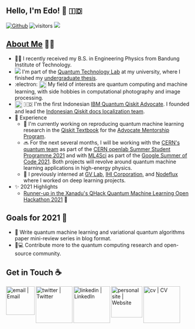## Hello, I'm Edo! 👋 🇮🇩
[![Github](https://img.shields.io/github/followers/eraraya-ricardo?label=Follow&style=social)](https://github.com/eraraya-ricardo)
![visitors](https://visitor-badge.laobi.icu/badge?page_id=eraraya-ricardo.eraraya-ricardo)
![](https://github.com/eraraya-ricardo/profile-page/blob/master/assets/media/qp_mle_img.png)
## [About Me](https://eraraya-ricardo.me/) :man_technologist:
- :man_student: I recently received my B.S. in Engineering Physics from Bandung Institute of Technology.
- <img src="https://render.githubusercontent.com/render/math?math=|\Psi\text{>}"> I'm part of the [Quantum Technology Lab](http://qlab.itb.ac.id/index.html) at my university, where I finished my [undergraduate thesis](https://github.com/eraraya-ricardo/quantum_image_classifier).
- :electron: <img align="top" alt="dnn" width="20px" src="https://github.com/eraraya-ricardo/eraraya-ricardo/blob/main/dnn.png"> My field of interests are quantum computing and machine learning, with side hobbies in computational photography and image processing.
- <img align="center" alt="Qiskit" width="20px" src="https://upload.wikimedia.org/wikipedia/commons/5/51/Qiskit-Logo.svg"> 🇮🇩 I'm the first Indonesian [IBM Quantum Qiskit Advocate](https://qiskit.org/advocates/). I founded and lead the [Indonesian Qiskit docs localization team](https://github.com/qiskit-community/qiskit-translations).
- 📃 Experience
  - 🔭 I'm currently working on reproducing quantum machine learning research in the [Qiskit Textbook](https://qiskit.org/textbook/content/ch-ex/) for the [Advocate Mentorship Program](https://github.com/qiskit-community/qiskit-advocate-mentorship-program).
  - 🔜 For the next several months, I will be working with the [CERN's quantum team](https://openlab.cern/quantum) as part of the [CERN openlab Summer Student Programme 2021](https://openlab.cern/education) and with [ML4Sci](https://ml4sci.org/) as part of the [Google Summer of Code 2021](https://summerofcode.withgoogle.com/projects/#5612096894533632). Both projects will revolve around quantum machine learning applications in high-energy physics.
  - 💼 I previously interned at [GV Lab](http://web.tuat.ac.jp/~gvlab/), [IHI Corporation](https://www.ihi.co.jp/en/), and [Nodeflux](https://www.nodeflux.io/) where I worked on deep learning projects.
- ✨ 2021 Highlights
  - [Runner-up in the Xanadu's QHack Quantum Machine Learning Open Hackathon 2021](https://github.com/eraraya-ricardo/qhack-2021-openproject) 🥈

## Goals for 2021 🥅
- 📝 Write quantum machine learning and variational quantum algorithms paper mini-review series in blog format.
- 🔬💻 Contribute more to the quantum computing research and open-source community.

## Get in Touch ☕
[<img align="left" alt="email | Email" width="78px" src="https://img.shields.io/badge/Email-D14836?style=for-the-badge&logo=minutemailer&logoColor=white" />][email]
[<img align="left" alt="twitter | Twitter" width="100px" src="https://img.shields.io/badge/Twitter-1DA1F2?style=for-the-badge&logo=twitter&logoColor=white" />][twitter]
[<img align="left" alt="linkedin | LinkedIn" width="100px" src="https://img.shields.io/badge/LinkedIn-0077B5?style=for-the-badge&logo=linkedin&logoColor=white" />][linkedin]
[<img align="left" alt="personal site | Website" width="85px" src="https://img.shields.io/badge/Website-4A154B?style=for-the-badge" />][personal site]
[<img align="left" alt="cv | CV" width="100px" src="https://img.shields.io/badge/CV-8964bd?style=for-the-badge&logo=data%3Aimage%2Fpng%3Bbase64%2CiVBORw0KGgoAAAANSUhEUgAAAJYAAACWCAQAAACWCLlpAAAABGdBTUEAALGPC%2FxhBQAAACBjSFJNAAB6JQAAgIMAAPn%2FAACA6QAAdTAAAOpgAAA6mAAAF2%2BSX8VGAAAACXBIWXMAAAsTAAALEwEAmpwYAAAAB3RJTUUH5QYBABITQeuDWQAAAAJiS0dEAP%2BHj8y%2FAAAJxUlEQVR42u3da2xUZRoH8D%2BWlnophIu6WRRhN5FgjMJ6iXHZSxZdxeC6iWazxpXoZqOsoFFMXANEyYqauLtuXOOiUtRAjGtYb1BSBWlhgdaCtDPTodACpe102s70zMyZmXM%2F532f%2FcDSgDttx9qZc870ff4fOzlJf3nnzPNezgwgSpQoUaJE5VObQYggDQOmD6IhgaPowAY3qAawGoTOaYnF2jLD89GXZe%2BKLdh2QQTR4lPJOAwTmYVGrZNhFvd8mMVMO6KsC1zYgc3FpTqNwzChLLKOMPJTOab8EGFjMakkHAaHtsj%2BmhP3FRYnY3ugor14VHEcggnVd6PqTFkN4apA8UZVCAyqD0fVmTIbglXNxaFKIAwLmk9H1RmsQNWRYlAlEYIDZZF9JNeYcgaML4zPPZdao4k5RceS0AIb2iL7a5bzDWh91n5JYEqo0lvZNbl3iaMUGasLLbCGHVVERPYn0cldOO6xSIj%2BpMhYMprARhhVZ7B6J6c8NyVLFRvr1FALOtLnn8ACkMBh8BzNAmdOjDOBdR5VMEcLyomR9VnmKWYIrHOahWCOFpQTJ3unfEVmGbME1tDEpm2oBT33DcjIqsnMM5C5Z%2BxYH2IL2tGIg2jDboT8jpVAM2woPzq%2FWTgzqjJzLRjIjglrL0x0QwPhSHnT1K%2BmhaYQbPSDsNevWCkE4eRoFjhZNem5OmiMWFGEYeLEhfJP1fXmp0aj3mTWan9L3907ndADyY9YnWjK0YJy4mTtzM6zQOgfE1YHOkFI%2Ftj4N5PPe2Pr1t70vS3lAxjEB%2F7CSqI553oVJ6tGnquDcBoYA1Y3OvGvsvQjdh%2FPsdLkZJWXw1UxpPyE1YMDwzULNdl5JggDwBiw1qAFgPyInR6urWVO9q%2Btld34yi9YCYRyt6Bk7ZTnGiBE%2FvfKb4tFcCAvdvr4COuYTFd%2BT3jXH1iDOAIr96jaoVyVwFG0DUVG9lf5Y72EkwhfbHw66kpmODp3EGHvY%2FWjZagF%2FcaS2aG%2Bm1tnHrvs3ARmyMvzxyLokJc42dGwGClPEF7zPhYNs7LAyYqbISt8fsxWq5vzfLEaQdBeHn0hmpNZE65s9zrWcqQQv8pqHOvK%2BshYTWioNGrz2lI4Ebky4nWsB0BQnxz72rr9SXQErCSS053mfK7DBpXrFK9jrQBBf3Os44qT%2BfHxyQPDXl2DNoMF8rpSwlxoeh1rFQha9di3L9VXCfuHvXob2qqMg3mN0L7%2B%2Bf2%2BwNo0ViqrO3WzjsywV9%2BHbWXGh%2FmMWysYmdXrPyyWdeLOYB7pM%2BpSS4H6Ea5eC4L6fD6fhsZHdeVNfsNilHyhb0Hs2tESvzZx9amphP0Y6V9shQn57nNXVofDUtYQPvIflvQoIZVHZJzGHNSM2vL2zbE7Rj3nkkn%2BXEXQb1icEn%2BkcZylHcZ7Zfo7o26vN3bN6PH%2B3LDQWBk4SP%2Ba6XzEyY66jrBVYD2IKHpmmg0j7j1GpevSIzQgEwYLuB%2BEzGOMDX9z1zZWl33th8W%2FwmPtxgAil1uNw97ce6UbVEQE1tl1DUL6N47Kc9%2Bv1mPSETwjsADgBFoxiK8qtDf5%2Fy0CcTLrIpcn0INBPD7Rsb4AIQ7C4DXR6bHvG3vYN6dLHcmbQhXS9aHyNF5D68TFqkYMbSBEZynP2t3aPz6r6J2v151dYuTEyTwWv42QfcyOaq%2FHf0joBuHjiYh1CoehoK48dadZzxgnx9DX1E%2Fqn629akcZY2Qn9Q8S1xO0%2B5xBTozMcObh9ksIXdDx5kTCCuILJIFJ0g3aZjt19j7FVH3twSmAdG3mgfRDqVuOTSEo9zv9Z%2F%2FuGHqNfGdrhYYA2vHJRMDai%2BWIgTAwX33F7mXnncJxTP2t2DyCBgMGemaoa53k%2Bad0mKxvkW55%2FYIU6nC0tLGqQYiA0Dtb%2BZPVwXOvgAUyf%2Bha0Dk%2FdY%2F5JXdyvcIe0P4ev4YQx9P4T2liPQ8VERBOz8g%2BYjUzzoffUrXsAbs%2Fd9d1dr%2FS7lSe659DiIHQUmpYq0FI4%2BRF6fuMemaPxzF%2FRmYwuzI608G9qC0tLA0ZRK80tjJtPB9WYY65R7qRQKWEdR8iOHmRvnX8n%2BrhZDbGrkh%2B6zOCHsYi6EgvYZnCPP6mPkHfevnGw1ivgpB9tlBPi%2BkfPFNWXTpYb4OQerFQWMqOTRVbSgdrEwipDQXD2r6pYqvAElgCS2AJLIElsASWwBJYAmt8sV4qFJa6s6SwNoIQe1Q7pDWOf%2FRDib%2B8Vf5u6WCtQxJfVh6YdmBqATKt%2FqKX8ELpYK1FHLuwr0DZgxfx59LeZHW3BJbAElgCS2AJLIHlCtb7eB%2F70YRDHk8TdoGw3E2sZtTCAvkkxjnnBl3A2ofbJ0mLMxsyr3g%2F6afTs7NDR0hcwEpA%2BoHVxskf0d94u2yfe1hZZBbaCb98F6m%2BY%2FcUF7Ei6KxU1zotPETeTpCHrL3yHYST7mH1oAvby7TpNNPrYTOlKsI%2BHHezdQgjANUHn4QMCdTgoGhKRQcvsASWwBJYAstNrD7IkGCBez4MGk6i302sNCTELzN%2Fxm5nd7I7vBznNuWmcGXf0Hl5F7DiGJhlbGcaN7jp8ehOKruahr7qxQUsFcqNTsYPk2hOnPTdeyrr3LxnRWZpnzq6Y3g%2FtqQ%2BQUOP3LmARSB0XRr%2FhbTU6xlcGrtpoCKKBvewvgShDzIynk8aKcQRE32WaEoFlsASWAJLYLmJtRGdCCGAFh8khIZzHg52AUvCIHaUhS4Nfs8HmUbYjUb3sDrRVqk8Z4SMNq9HP2bsl%2B%2BgoZ92cGcivdDx0Y70rin17mElkZhnH%2FXDr7ByYqT%2Bs9rNsw77AGRu1darL3s%2FypO9s9ND36HrAlYbGmH75nxWDIT1bvZZD%2BNBrMBKX2SVaEpFBy%2BwBJbAElgFwdqNzxHN63cHxh4JLTDxW79jdaClSD2ShKzfsYLYNkleamy0qgsXu9rcnF3dOz3pdywZqautU4WeG3JyuLqK%2FI6lIHudHedFmAQba32PdQKhiszj5n6nsZCxGrV3YnMVv2OdxgkAvRfLU%2BWqwiVRdaBcBfm%2FddiLevQhDbmASSAMwg7RlIoOXmAJLIElsASWT7FWEI77PFLRfgzy8Tcmhyr9nV2Te5cUZWSZR41a43Ofp9ZoYk7BsUqzxglr5QTBClY1f3esx0DQ3y51LKshXBX47lgrQNA2MB8c%2FvguK2bG9kBF%2B3hgqZButQZKGcsx5YcIG8ejgTuIpybJv7PaHINZvMTCLGbaEWVd4MIObB4PrCDaQOibk%2F6lvswosejLsnfFFmy7IILoeE0OgqhDHArMEowGCUfRgQ0QJUqUKFETuP4LTi9ZJJWaQDQAAAAldEVYdGRhdGU6Y3JlYXRlADIwMjEtMDYtMDFUMDA6MTc6NTUrMDA6MDARin3KAAAAJXRFWHRkYXRlOm1vZGlmeQAyMDIxLTA2LTAxVDAwOjE3OjU1KzAwOjAwYNfFdgAAAABJRU5ErkJggg%3D%3D" />][cv]




[twitter]: https://twitter.com/eraraya_ricardo
[linkedin]: https://www.linkedin.com/in/eraraya-ricardo/
[email]: mailto:erarayaricardo.m@students.itb.ac.id
[personal site]: https://eraraya-ricardo.me/
[cv]: https://raw.githubusercontent.com/eraraya-ricardo/profile-page/master/static/uploads/cv.pdf


<!---
https://img.shields.io/badge/CV-8964bd?style=for-the-badge
[<img align="left" alt="email | Email" width="30px" src="https://www.svgrepo.com/show/32285/email.svg" />][email]
[<img align="left" alt="linkedin | LinkedIn" width="30px" src="https://cdn.jsdelivr.net/npm/simple-icons@v3/icons/linkedin.svg" />][linkedin]
[<img align="left" alt="twitter | Twitter" width="30px" src="https://cdn.jsdelivr.net/npm/simple-icons@3.13.0/icons/twitter.svg" />][twitter]
[<img align="left" alt="personal page | Website" width="30px" src="https://pic.onlinewebfonts.com/svg/img_529063.png" />][personal page]
--->
